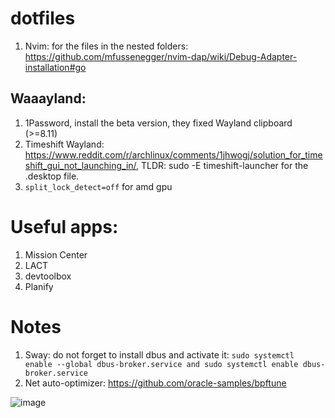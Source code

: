 # dotfiles
1. Nvim: for the files in the nested folders: https://github.com/mfussenegger/nvim-dap/wiki/Debug-Adapter-installation#go

## Waaayland:
1. 1Password, install the beta version, they fixed Wayland clipboard (>=8.11)
2. Timeshift Wayland: https://www.reddit.com/r/archlinux/comments/1jhwogj/solution_for_timeshift_gui_not_launching_in/, TLDR: sudo -E timeshift-launcher for the .desktop file.
3. `split_lock_detect=off` for amd gpu

# Useful apps:
1. Mission Center
2. LACT
3. devtoolbox
4. Planify

# Notes
1. Sway: do not forget to install dbus and activate it: `sudo systemctl enable --global dbus-broker.service and sudo systemctl enable dbus-broker.service`
2. Net auto-optimizer: https://github.com/oracle-samples/bpftune

![image](https://user-images.githubusercontent.com/8040338/118793520-5cbbf780-b8a1-11eb-94e7-6f124a906bea.png)
